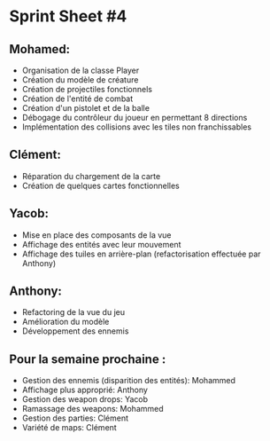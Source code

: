 # Sprint Sheet #4

## Mohamed:

- Organisation de la classe Player
- Création du modèle de créature
- Création de projectiles fonctionnels
- Création de l'entité de combat
- Création d'un pistolet et de la balle
- Débogage du contrôleur du joueur en permettant 8 directions
- Implémentation des collisions avec les tiles non franchissables

## Clément:

- Réparation du chargement de la carte
- Création de quelques cartes fonctionnelles

## Yacob:

- Mise en place des composants de la vue
- Affichage des entités avec leur mouvement
- Affichage des tuiles en arrière-plan (refactorisation effectuée par Anthony)

## Anthony:

- Refactoring de la vue du jeu
- Amélioration du modèle
- Développement des ennemis

## Pour la semaine prochaine :

- Gestion des ennemis (disparition des entités): Mohammed  
- Affichage plus approprié: Anthony
- Gestion des weapon drops: Yacob
- Ramassage des weapons: Mohammed
- Gestion des parties: Clément
- Variété de maps: Clément